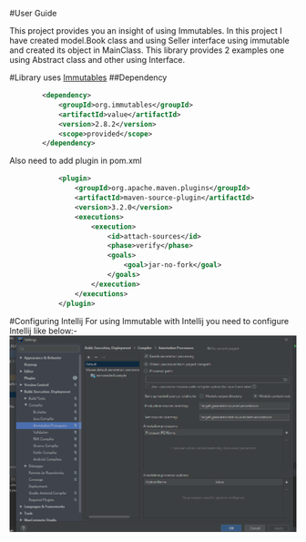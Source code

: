 #User Guide

This project provides you an insight of using Immutables.
In this project I have created model.Book class and using Seller interface using immutable and created its object in MainClass. 
This library provides 2 examples one using Abstract class and other using Interface.

#Library uses [Immutables](https://immutables.github.io/) 
##Dependency
```xml
        <dependency>
            <groupId>org.immutables</groupId>
            <artifactId>value</artifactId>
            <version>2.8.2</version>
            <scope>provided</scope>
        </dependency>
```
Also need to add plugin in pom.xml
```xml
            <plugin>
                <groupId>org.apache.maven.plugins</groupId>
                <artifactId>maven-source-plugin</artifactId>
                <version>3.2.0</version>
                <executions>
                    <execution>
                        <id>attach-sources</id>
                        <phase>verify</phase>
                        <goals>
                            <goal>jar-no-fork</goal>
                        </goals>
                    </execution>
                </executions>
            </plugin>
```
#Configuring Intellij
For using Immutable with Intellij you need to configure Intellij like below:- 
![Annotation Processor in Intellij](Idea_immutable.PNG)

